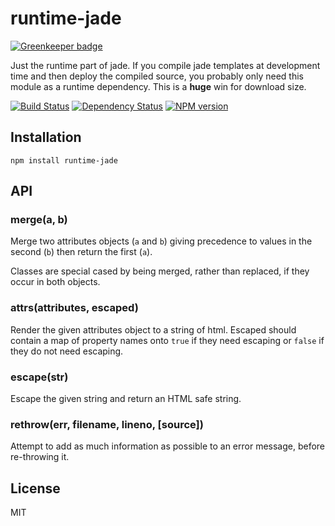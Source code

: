 # runtime-jade

[![Greenkeeper badge](https://badges.greenkeeper.io/ForbesLindesay/runtime-jade.svg)](https://greenkeeper.io/)

  Just the runtime part of jade.  If you compile jade templates at development time and then deploy the compiled source, you probably only need this module as a runtime dependency.  This is a **huge** win for download size.

  [![Build Status](https://img.shields.io/travis/ForbesLindesay/runtime-jade/master.svg)](https://travis-ci.org/ForbesLindesay/runtime-jade)
  [![Dependency Status](https://img.shields.io/david/ForbesLindesay/runtime-jade.svg)](https://david-dm.org/ForbesLindesay/runtime-jade)
  [![NPM version](https://img.shields.io/npm/v/runtime-jade.svg)](https://www.npmjs.com/package/runtime-jade)

## Installation

    npm install runtime-jade

## API

### merge(a, b)

  Merge two attributes objects (`a` and `b`) giving precedence to values in the second (`b`) then return the first (`a`).

  Classes are special cased by being merged, rather than replaced, if they occur in both objects.

### attrs(attributes, escaped)

  Render the given attributes object to a string of html.  Escaped should contain a map of property names onto `true` if they need escaping or `false` if they do not need escaping.

### escape(str)

  Escape the given string and return an HTML safe string.

### rethrow(err, filename, lineno, [source])

  Attempt to add as much information as possible to an error message, before re-throwing it.

## License

  MIT